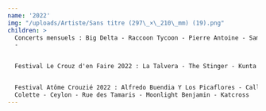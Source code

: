 ```yaml
---
name: '2022'
img: "/uploads/Artiste/Sans titre (297\_×\_210\_mm) (19).png"
children: >
  Concerts mensuels : Big Delta - Raccoon Tycoon - Pierre Antoine - Sambras Duo
  - 


  Festival Le Crouz d'en Faire 2022 : La Talvera - The Stinger - Kunta - Numa


  Festival Atôme Crouzié 2022 : Alfredo Buendia Y Los Picaflores - Call Me
  Colette - Ceylon - Rue des Tamaris - Moonlight Benjamin - Katcross
---
```


